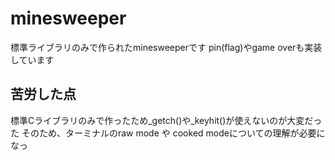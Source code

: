 # minesweeper

標準ライブラリのみで作られたminesweeperです
pin(flag)やgame overも実装しています

## 苦労した点
標準Cライブラリのみで作ったため_getch()や_keyhit()が使えないのが大変だった
そのため、ターミナルのraw mode や cooked modeについての理解が必要になっ
